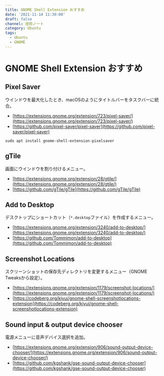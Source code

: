 ```yaml
---
title: GNOME Shell Extension おすすめ
date: '2021-11-14 11:30:00'
draft: false
channel: 技術ノート
category: Ubuntu
tags:
  - Ubuntu
  - GNOME
---
```

# GNOME Shell Extension おすすめ

## Pixel Saver

ウインドウを最大化したとき、macOSのようにタイトルバーをタスクバーに統合。

- [https://extensions.gnome.org/extension/723/pixel-saver/](https://extensions.gnome.org/extension/723/pixel-saver/)
- [https://github.com/pixel-saver/pixel-saver](https://github.com/pixel-saver/pixel-saver)

```shell
sudo apt install gnome-shell-extension-pixelsaver
```

## gTile

画面にウインドウを割り付けるメニュー。

- [https://extensions.gnome.org/extension/28/gtile/](https://extensions.gnome.org/extension/28/gtile/)
- [https://github.com/gTile/gTile](https://github.com/gTile/gTile)

## Add to Desktop

デスクトップにショートカット（`*.desktop`ファイル）を作成するメニュー。

- [https://extensions.gnome.org/extension/3240/add-to-desktop/](https://extensions.gnome.org/extension/3240/add-to-desktop/)
- [https://github.com/Tommimon/add-to-desktop](https://github.com/Tommimon/add-to-desktop)

## Screenshot Locations

スクリーンショットの保存先ディレクトリを変更するメニュー（GNOME Tweaksから設定）。

- [https://extensions.gnome.org/extension/1179/screenshot-locations/](https://extensions.gnome.org/extension/1179/screenshot-locations/)
- [https://codeberg.org/kiyui/gnome-shell-screenshotlocations-extension](https://codeberg.org/kiyui/gnome-shell-screenshotlocations-extension)

## Sound input & output device chooser

電源メニューに音声デバイス選択を追加。

- [https://extensions.gnome.org/extension/906/sound-output-device-chooser/](https://extensions.gnome.org/extension/906/sound-output-device-chooser/)
- [https://github.com/kgshank/gse-sound-output-device-chooser](https://github.com/kgshank/gse-sound-output-device-chooser)
